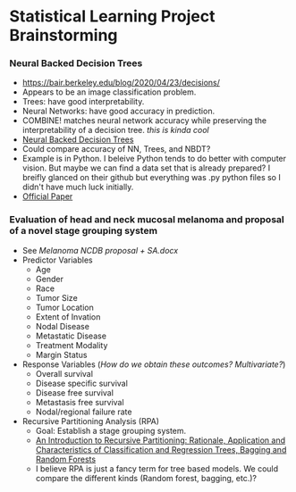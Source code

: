 # Statistical Learning Project Brainstorming

### Neural Backed Decision Trees

+ https://bair.berkeley.edu/blog/2020/04/23/decisions/
+ Appears to be an image classification problem.
+ Trees: have good interpretability.
+ Neural Networks: have good accuracy in prediction.
+ COMBINE! matches neural network accuracy while preserving the interpretability of a decision tree. *this is kinda cool*
+ [Neural Backed Decision Trees](https://research.alvinwan.com/neural-backed-decision-trees/)
+ Could compare accuracy of NN, Trees, and NBDT?
+ Example is in Python. I beleive Python tends to do better with computer vision. But maybe we can find a data set that is already prepared? I breifly glanced on their github but everything was .py python files so I didn't have much luck initially.
+ [Official Paper](https://arxiv.org/pdf/2004.00221.pdf)

### Evaluation of head and neck mucosal melanoma and proposal of a novel stage grouping system
 
+ See *Melanoma NCDB proposal + SA.docx*
+ Predictor Variables
    + Age
    + Gender
    + Race
    + Tumor Size
    + Tumor Location
    + Extent of Invation
    + Nodal Disease
    + Metastatic Disease
    + Treatment Modality
    + Margin Status
+ Response Variables (*How do we obtain these outcomes? Multivariate?*)
    + Overall survival
    + Disease specific survival
    + Disease free survival
    + Metastasis free survival
    + Nodal/regional failure rate
+ Recursive Partitioning Analysis (RPA)
    + Goal: Establish a stage grouping system.
    + [An Introduction to Recursive Partitioning: Rationale, Application and Characteristics of Classification and Regression Trees, Bagging and Random Forests](https://www.ncbi.nlm.nih.gov/pmc/articles/PMC2927982/)
    + I believe RPA is just a fancy term for tree based models. We could compare the different kinds (Random forest, bagging, etc.)?
